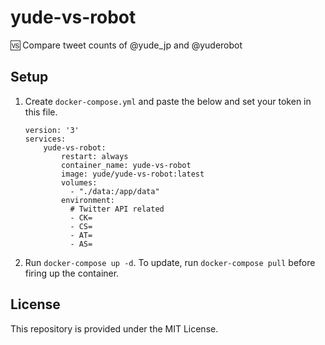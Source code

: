 # yude-vs-robot
🆚 Compare tweet counts of @yude_jp and @yuderobot

## Setup
1. Create `docker-compose.yml` and paste the below and set your token in this file.
    ```
    version: '3'
    services:
        yude-vs-robot:
            restart: always
            container_name: yude-vs-robot
            image: yude/yude-vs-robot:latest
            volumes:
              - "./data:/app/data"
            environment:
              # Twitter API related
              - CK=
              - CS=
              - AT=
              - AS=
    ```
2. Run `docker-compose up -d`. To update, run `docker-compose pull` before firing up the container.

## License
This repository is provided under the MIT License.
